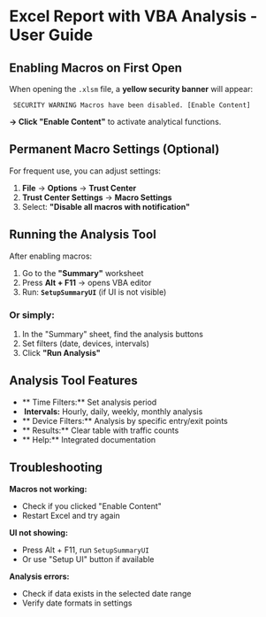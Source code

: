 # Excel Report with VBA Analysis - User Guide

## Enabling Macros on First Open

When opening the `.xlsm` file, a **yellow security banner** will appear:

```
 SECURITY WARNING Macros have been disabled. [Enable Content]
```

**→ Click "Enable Content"** to activate analytical functions.

## Permanent Macro Settings (Optional)

For frequent use, you can adjust settings:

1. **File** → **Options** → **Trust Center**
2. **Trust Center Settings** → **Macro Settings**
3. Select: **"Disable all macros with notification"** 

## Running the Analysis Tool

After enabling macros:

1. Go to the **"Summary"** worksheet
2. Press **Alt + F11** → opens VBA editor
3. Run: **`SetupSummaryUI`** (if UI is not visible)

### Or simply:

1. In the "Summary" sheet, find the analysis buttons
2. Set filters (date, devices, intervals)
3. Click **"Run Analysis"**

## Analysis Tool Features

- ** Time Filters:** Set analysis period
- **️ Intervals:** Hourly, daily, weekly, monthly analysis
- ** Device Filters:** Analysis by specific entry/exit points
- ** Results:** Clear table with traffic counts
- ** Help:** Integrated documentation

## Troubleshooting

**Macros not working:**
- Check if you clicked "Enable Content"
- Restart Excel and try again

**UI not showing:**
- Press Alt + F11, run `SetupSummaryUI`
- Or use "Setup UI" button if available

**Analysis errors:**
- Check if data exists in the selected date range
- Verify date formats in settings
